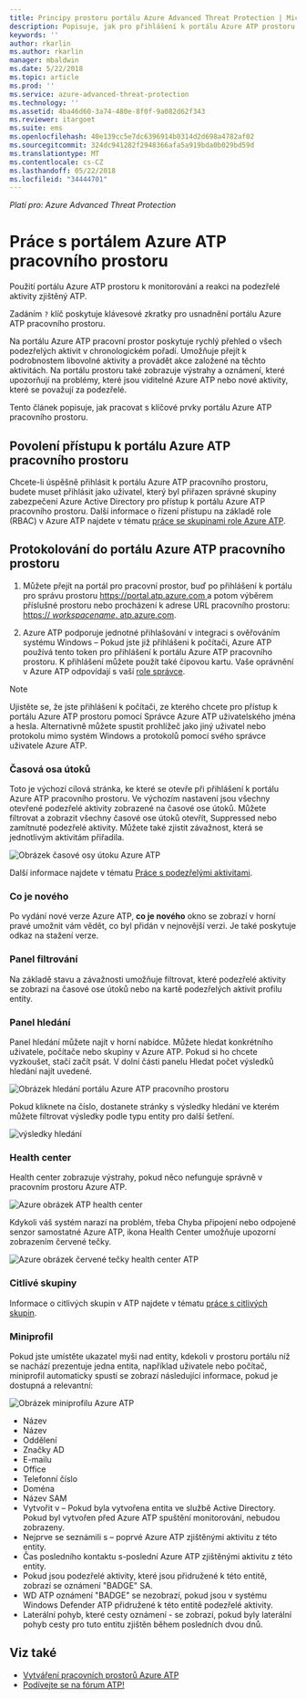 ```yaml
---
title: Principy prostoru portálu Azure Advanced Threat Protection | Microsoft Docs
description: Popisuje, jak pro přihlášení k portálu Azure ATP prostoru a součástí portálu pracovního prostoru
keywords: ''
author: rkarlin
ms.author: rkarlin
manager: mbaldwin
ms.date: 5/22/2018
ms.topic: article
ms.prod: ''
ms.service: azure-advanced-threat-protection
ms.technology: ''
ms.assetid: 4ba46d60-3a74-480e-8f0f-9a082d62f343
ms.reviewer: itargoet
ms.suite: ems
ms.openlocfilehash: 40e139cc5e7dc6396914b0314d2d698a4782af02
ms.sourcegitcommit: 324dc941282f2948366afa5a919bda0b029bd59d
ms.translationtype: MT
ms.contentlocale: cs-CZ
ms.lasthandoff: 05/22/2018
ms.locfileid: "34444701"
---
```

*Platí pro: Azure Advanced Threat Protection*



# <a name="working-with-the-azure-atp-workspace-portal"></a>Práce s portálem Azure ATP pracovního prostoru

Použití portálu Azure ATP prostoru k monitorování a reakci na podezřelé aktivity zjištěný ATP.

Zadáním `?` klíč poskytuje klávesové zkratky pro usnadnění portálu Azure ATP pracovního prostoru. 

Na portálu Azure ATP pracovní prostor poskytuje rychlý přehled o všech podezřelých aktivit v chronologickém pořadí. Umožňuje přejít k podrobnostem libovolné aktivity a provádět akce založené na těchto aktivitách. Na portálu prostoru také zobrazuje výstrahy a oznámení, které upozorňují na problémy, které jsou viditelné Azure ATP nebo nové aktivity, které se považují za podezřelé.

Tento článek popisuje, jak pracovat s klíčové prvky portálu Azure ATP pracovního prostoru.


## <a name="enabling-access-to-the-azure-atp-workspace-portal"></a>Povolení přístupu k portálu Azure ATP pracovního prostoru
Chcete-li úspěšně přihlásit k portálu Azure ATP pracovního prostoru, budete muset přihlásit jako uživatel, který byl přiřazen správné skupiny zabezpečení Azure Active Directory pro přístup k portálu Azure ATP pracovního prostoru. Další informace o řízení přístupu na základě role (RBAC) v Azure ATP najdete v tématu [práce se skupinami role Azure ATP](atp-role-groups.md).

## <a name="logging-into-the-azure-atp-workspace-portal"></a>Protokolování do portálu Azure ATP pracovního prostoru

1. Můžete přejít na portál pro pracovní prostor, buď po přihlášení k portálu pro správu prostoru [ https://portal.atp.azure.com ](https://portal.atp.azure.com) a potom výběrem příslušné prostoru nebo procházení k adrese URL pracovního prostoru: [https:// *workspacename*. atp.azure.com](https://*workspacename*.atp.azure.com).


2.  Azure ATP podporuje jednotné přihlašování v integraci s ověřováním systému Windows – Pokud jste již přihlášeni k počítači, Azure ATP používá tento token pro přihlášení k portálu Azure ATP pracovního prostoru. K přihlášení můžete použít také čipovou kartu. Vaše oprávnění v Azure ATP odpovídají s vaší [role správce](atp-role-groups.md).

 > [!NOTE]
 > Ujistěte se, že jste přihlášení k počítači, ze kterého chcete pro přístup k portálu Azure ATP prostoru pomocí Správce Azure ATP uživatelského jména a hesla. Alternativně můžete spustit prohlížeč jako jiný uživatel nebo protokolu mimo systém Windows a protokolů pomocí svého správce uživatele Azure ATP. 


### <a name="attack-time-line"></a>Časová osa útoků

Toto je výchozí cílová stránka, ke které se otevře při přihlášení k portálu Azure ATP pracovního prostoru. Ve výchozím nastavení jsou všechny otevřené podezřelé aktivity zobrazené na časové ose útoků. Můžete filtrovat a zobrazit všechny časové ose útoků otevřít, Suppressed nebo zamítnuté podezřelé aktivity. Můžete také zjistit závažnost, která se jednotlivým aktivitám přiřadila.

![Obrázek časové osy útoku Azure ATP](media/atp-sa-timeline.png)

Další informace najdete v tématu [Práce s podezřelými aktivitami](working-with-suspicious-activities.md).

### <a name="whats-new"></a>Co je nového

Po vydání nové verze Azure ATP, **co je nového** okno se zobrazí v horní pravé umožnit vám vědět, co byl přidán v nejnovější verzi. Je také poskytuje odkaz na stažení verze.

### <a name="filtering-panel"></a>Panel filtrování

Na základě stavu a závažnosti umožňuje filtrovat, které podezřelé aktivity se zobrazí na časové ose útoků nebo na kartě podezřelých aktivit profilu entity.

### Panel hledání <a name="search-bar"></a>

Panel hledání můžete najít v horní nabídce. Můžete hledat konkrétního uživatele, počítače nebo skupiny v Azure ATP. Pokud si ho chcete vyzkoušet, stačí začít psát. V dolní části panelu Hledat počet výsledků hledání najít uvedené. 

![Obrázek hledání portálu Azure ATP pracovního prostoru](media/atp-workspace-portal-search.png)

Pokud kliknete na číslo, dostanete stránky s výsledky hledání ve kterém můžete filtrovat výsledky podle typu entity pro další šetření.

![výsledky hledání](media/search-results.png)

### <a name="health-center"></a>Health center

Health center zobrazuje výstrahy, pokud něco nefunguje správně v pracovním prostoru Azure ATP.

![Azure obrázek ATP health center](media/atp-health-issue.png)

Kdykoli váš systém narazí na problém, třeba Chyba připojení nebo odpojené senzor samostatné Azure ATP, ikona Health Center umožňuje upozorní zobrazením červené tečky. 

![Azure obrázek červené tečky health center ATP](media/atp-health-bar.png)

### <a name="sensitive-groups"></a>Citlivé skupiny

Informace o citlivých skupin v ATP najdete v tématu [práce s citlivých skupin](sensitive-accounts.md).

### <a name="mini-profile"></a>Miniprofil

Pokud jste umístěte ukazatel myši nad entity, kdekoli v prostoru portálu níž se nachází prezentuje jedna entita, například uživatele nebo počítač, miniprofil automaticky spustí se zobrazí následující informace, pokud je dostupná a relevantní:

![Obrázek miniprofilu Azure ATP](media/atp-mini-profile.png)

- Název
- Název
- Oddělení
- Značky AD
- E-mailu
- Office
- Telefonní číslo
- Doména
- Název SAM
- Vytvořit v – Pokud byla vytvořena entita ve službě Active Directory. Pokud byl vytvořen před Azure ATP spuštění monitorování, nebudou zobrazeny.
- Nejprve se seznámili s – poprvé Azure ATP zjištěnými aktivitu z této entity.
- Čas posledního kontaktu s-poslední Azure ATP zjištěnými aktivitu z této entity.
- Pokud jsou podezřelé aktivity, které jsou přidružené k této entitě, zobrazí se oznámení "BADGE" SA.
- WD ATP oznámení "BADGE" se nezobrazí, pokud jsou v systému Windows Defender ATP přidružené k této entitě podezřelé aktivity.
- Laterální pohyb, které cesty oznámení - se zobrazí, pokud byly laterální pohyb cesty pro tuto entitu zjištěn během posledních dvou dnů.


## <a name="see-also"></a>Viz také

- [Vytváření pracovních prostorů Azure ATP](install-atp-step1.md)
- [Podívejte se na fórum ATP!](https://aka.ms/azureatpcommunity)